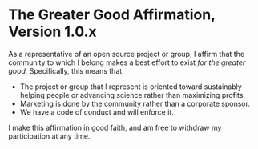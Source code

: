 # The Greater Good Affirmation, Version 1.0.x

As a representative of an open source project or group, I affirm that the community to which I belong makes a best effort to exist *for the greater good.* Specifically, this means that:

 - The project or group that I represent is oriented toward sustainably helping people or advancing science rather than maximizing profits.
 - Marketing is done by the community rather than a corporate sponsor.
 - We have a code of conduct and will enforce it.
 
I make this affirmation in good faith, and am free to withdraw my participation at any time.
